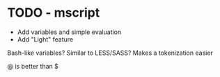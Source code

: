 # TODO - mscript

* Add variables and simple evaluation
* Add "Light" feature

Bash-like variables?
Similar to LESS/SASS?
Makes a tokenization easier

@ is better than $